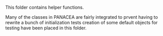 This folder contains helper functions.

Many of the classes in PANACEA are fairly integrated
to prvent having to rewrite a bunch of initialization 
tests creation of some default objects for testing have
been placed in this folder. 
